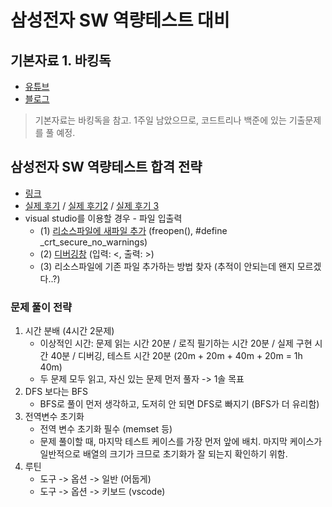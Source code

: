# 삼성전자 SW 역량테스트 대비

## 기본자료 1. 바킹독
- [유튜브](https://youtu.be/LcOIobH7ues?si=H38RqHtxx6ggNgWI)
- [블로그](https://blog.encrypted.gg/921)

> 기본자료는 바킹독을 참고. 1주일 남았으므로, 코드트리나 백준에 있는 기출문제를 풀 예정.

## 삼성전자 SW 역량테스트 합격 전략
- [링크](https://www.codetree.ai/blog/%EC%82%BC%EC%84%B1-sw-%EC%97%AD%EB%9F%89%ED%85%8C%EC%8A%A4%ED%8A%B8-%EC%A4%80%EB%B9%84-%EC%8B%A4%EC%A0%84-%EB%AC%B8%EC%A0%9C-%ED%92%80%EC%9D%B4%EB%B6%80%ED%84%B0-%ED%95%A9%EA%B2%A9-%EC%A0%84%EB%9E%B5/)
- [실제 후기](https://flik.tistory.com/38) / [실제 후기2](https://garden1500.tistory.com/8) / [실제 후기 3](https://vivivic98.tistory.com/42)
- visual studio를 이용할 경우 - 파일 입출력
  - (1) [리소스파일에 새파일 추가](https://zoosso.tistory.com/930) (freopen(), #define _crt_secure_no_warnings)
  - (2) [디버깅창](https://zoosso.tistory.com/926) (입력: <, 출력: >)
  - (3) 리소스파일에 기존 파일 추가하는 방법 찾자 (추적이 안되는데 왠지 모르겠다..?)

### 문제 풀이 전략
1. 시간 분배 (4시간 2문제)
    - 이상적인 시간: 문제 읽는 시간 20분 / 로직 필기하는 시간 20분 / 실제 구현 시간 40분 / 디버깅, 테스트 시간 20분
      (20m + 20m + 40m + 20m = 1h 40m)
    - 두 문제 모두 읽고, 자신 있는 문제 먼저 풀자 -> 1솔 목표
2. DFS 보다는 BFS
    - BFS로 풀이 먼저 생각하고, 도저히 안 되면 DFS로 빠지기 (BFS가 더 유리함)
3. 전역변수 초기화
    - 전역 변수 초기화 필수 (memset 등)
    - 문제 풀이할 때, 마지막 테스트 케이스를 가장 먼저 앞에 배치. 마지막 케이스가 일반적으로 배열의 크기가 크므로 초기화가 잘 되는지 확인하기 위함.
4. 루틴
   - 도구 -> 옵션 -> 일반 (어둡게)
   - 도구 -> 옵션 -> 키보드 (vscode)
